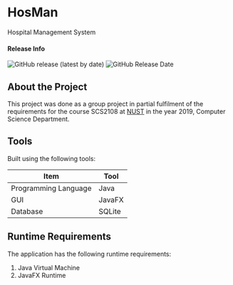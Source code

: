 # HosMan
Hospital Management System


#### Release Info
<p>
  <img alt="GitHub release (latest by date)" src="https://img.shields.io/github/v/release/alecmus/HosMan">
  <img alt="GitHub Release Date" src="https://img.shields.io/github/release-date/alecmus/HosMan">
</p>

## About the Project
This project was done as a group project in partial fulfilment of the requirements for the course SCS2108 at [NUST](https://nust.ac.zw) in the year 2019, Computer Science Department.

## Tools
Built using the following tools:

Item                  | Tool         
--------------------- | --------------------
Programming Language  | Java
GUI                   | JavaFX
Database              | SQLite

## Runtime Requirements
The application has the following runtime requirements:

1. Java Virtual Machine
2. JavaFX Runtime
